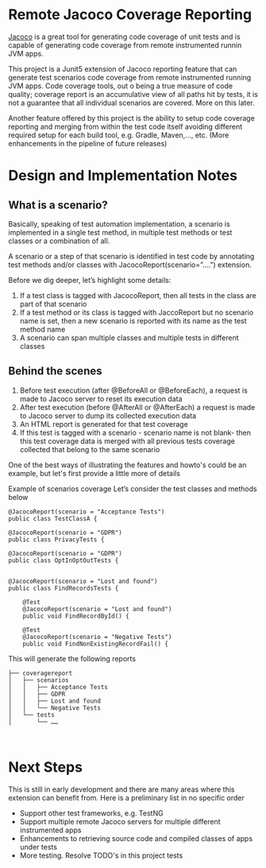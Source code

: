 # Remote Jacoco Coverage Reporting
[Jacoco](https://github.com/jacoco/jacoco) is a great tool for generating code coverage of unit tests and is capable of generating code coverage from remote
instrumented runnin JVM apps.


This project is a Junit5 extension of Jacoco reporting feature that can generate test scenarios code coverage from remote
instrumented running JVM apps. Code coverage tools, out o being a true measure of code quality; coverage
report is an accumulative view of all paths hit by tests, it is not a guarantee that all individual scenarios are covered. More on this later.

Another feature offered by this project is the ability to setup code coverage reporting and merging from within the test
code itself avoiding different required setup for each build tool, e.g. Gradle, Maven,..., etc. (More enhancements in the pipeline of future releases) 


# Design and Implementation Notes

 ## What is a scenario?
 Basically, speaking of test automation implementation, a scenario is implemented in a single test method, in multiple test methods or test classes or a combination of all.
 
 A scenario or a step of that scenario is identified in test code by annotating test methods and/or classes with
  JacocoReport(scenario=”....”) extension.
 
 Before we dig deeper, let’s highlight some details:
 1.	If a test class is tagged with JacocoReport, then all tests in the class are part of that scenario
 2.	If a test method or its class is tagged with JaccoReport but no scenario name is set, then a new scenario is reported 
 with its name as the test method name
 3.	A scenario can span multiple classes and multiple tests in different classes
 
 ## Behind the scenes
 1.	Before test execution (after @BeforeAll or @BeforeEach), a request is made to Jacoco server to reset its execution data
 2.	After test execution (before @AfterAll or @AfterEach) a request is made to Jacoco server to dump its collected execution data
 3.	An HTML report is generated for that test coverage
 4.	If this test is tagged with a scenario - scenario name is not blank- then this test coverage data is merged with all previous tests coverage collected that belong to the same scenario
 
 One of the best ways of illustrating the features and howto's could be an example, but let's first provide a little more
  of details
  
 Example of scenarios coverage
 Let’s consider the test classes and methods below
 
 ```
 @JacocoReport(scenario = "Acceptance Tests")
 public class TestClassA {
 
 @JacocoReport(scenario = "GDPR")
 public class PrivacyTests {
 
 @JacocoReport(scenario = "GDPR")
 public class OptInOptOutTests {
   
 
 @JacocoReport(scenario = "Lost and found")
 public class FindRecordsTests {
    
     @Test
     @JacocoReport(scenario = "Lost and found")
     public void FindRecordById() {
       
     @Test
     @JacocoReport(scenario = "Negative Tests")
     public void FindNonExistingRecordFail() {
 ```     
This will generate the following reports
```
├── coveragereport
│   ├── scenarios
│   │   ├── Acceptance Tests
│   │   ├── GDPR
│   │   ├── Lost and found
│   │   └── Negative Tests
│   └── tests
│       └── ……

 
``` 
# Next Steps
This is still in early development and there are many areas where this extension can benefit from.
Here is a preliminary list in no specific order
- Support other test frameworks, e.g. TestNG
- Support multiple remote Jacoco servers for multiple different instrumented apps
- Enhancements to retrieving source code and compiled classes of apps under tests
- More testing. Resolve TODO's in this project tests
